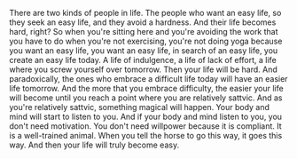  There are two kinds of people in life. The people who want an easy life, so they seek an easy life, and they avoid a hardness. And their life becomes hard, right? So when you're sitting here and you're avoiding the work that you have to do when you're not exercising, you're not doing yoga because you want an easy life, you want an easy life, in search of an easy life, you create an easy life today. A life of indulgence, a life of lack of effort, a life where you screw yourself over tomorrow. Then your life will be hard. And paradoxically, the ones who embrace a difficult life today will have an easier life tomorrow. And the more that you embrace difficulty, the easier your life will become until you reach a point where you are relatively sattvic. And as you're relatively sattvic, something magical will happen. Your body and mind will start to listen to you. And if your body and mind listen to you, you don't need motivation. You don't need willpower because it is compliant. It is a well-trained animal. When you tell the horse to go this way, it goes this way. And then your life will truly become easy.